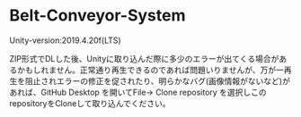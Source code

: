 # Belt-Conveyor-System

Unity-version:2019.4.20f(LTS)


ZIP形式でDLした後、Unityに取り込んだ際に多少のエラーが出てくる場合があるかもしれません。正常通り再生できるのであれば問題いりませんが、万が一再生を阻止されエラーの修正を促されたり、明らかなバグ(画像情報がないなど)があれば、GitHub Desktop を開いてFile-> Clone repository を選択しこのrepositoryをCloneして取り込んでください。
